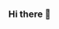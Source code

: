 ### Hi there 👋

<!--
**aalsaeed/aalsaeed** is a ✨ _special_ ✨ repository because its `README.md` (this file) appears on your GitHub profile.

Here are some ideas to get you started:

- 🔭 I’m currently working on ... Delivery Management System
- 🌱 I’m currently learning ...Vue.js
- 👯 I’m looking to collaborate on ...DevOps & ERP Consultant
- 🤔 I’m looking for help with ...ERP Integration & AIML 
- 💬 Ask me about ...Anything
- 📫 How to reach me: ... a.alsaeed1979@gmail.com
- 😄 Pronouns: ... He/him
- ⚡ Fun fact: ... I am Half finish
-->
